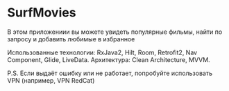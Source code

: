 # SurfMovies
<p>В этом приложениии вы можете увидеть популярные фильмы, найти по запросу и добавить любимые в избранное<p/>
<p>Использованные технологии: RxJava2, Hilt, Room, Retrofit2, Nav Component, Glide, LiveData. Архитектура: Clean Architecture, MVVM.<p/>
<p>P.S. Если выдаёт ошибку или не работает, попробуйте использовать VPN (например, VPN RedCat)<p/>
